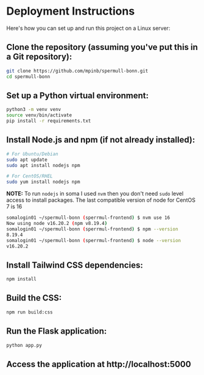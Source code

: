 # Deployment Instructions

Here's how you can set up and run this project on a Linux server:

## Clone the repository (assuming you've put this in a Git repository):
```bash
git clone https://github.com/mpinb/spermull-bonn.git
cd spermull-bonn
```

## Set up a Python virtual environment:

```bash
python3 -m venv venv
source venv/bin/activate
pip install -r requirements.txt
```

## Install Node.js and npm (if not already installed):
```bash
# For Ubuntu/Debian
sudo apt update
sudo apt install nodejs npm

# For CentOS/RHEL
sudo yum install nodejs npm
```
**NOTE:** To run `nodejs` in soma I used `nvm` then you don't need `sudo` level access to install packages. 
The last compatible version of node for CentOS 7 is 16
```bash
somalogin01 ~/spermull-bonn (sperrmul-frontend) $ nvm use 16
Now using node v16.20.2 (npm v8.19.4)
somalogin01 ~/spermull-bonn (sperrmul-frontend) $ npm --version
8.19.4
somalogin01 ~/spermull-bonn (sperrmul-frontend) $ node --version
v16.20.2
```

## Install Tailwind CSS dependencies:
```bash
npm install
```

## Build the CSS:
```bash
npm run build:css
```

## Run the Flask application:
```bash
python app.py
```

## Access the application at http://localhost:5000